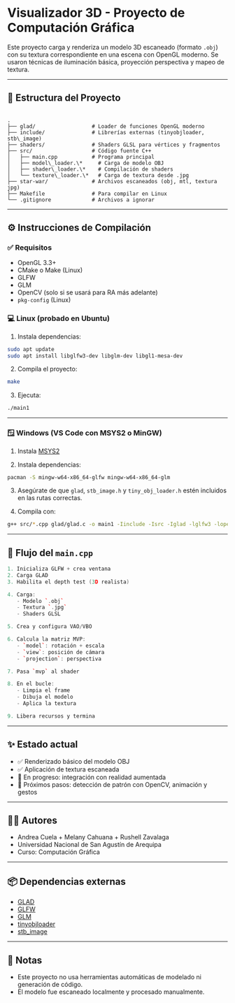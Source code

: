 # Visualizador 3D - Proyecto de Computación Gráfica

Este proyecto carga y renderiza un modelo 3D escaneado (formato `.obj`) con su textura correspondiente en una escena con OpenGL moderno. Se usaron técnicas de iluminación básica, proyección perspectiva y mapeo de textura.

---

## 📂 Estructura del Proyecto

```

.
├── glad/                  # Loader de funciones OpenGL moderno
├── include/               # Librerías externas (tinyobjloader, stb\_image)
├── shaders/               # Shaders GLSL para vértices y fragmentos
├── src/                   # Código fuente C++
│   ├── main.cpp           # Programa principal
│   ├── model\_loader.\*     # Carga de modelo OBJ
│   ├── shader\_loader.\*    # Compilación de shaders
│   └── texture\_loader.\*   # Carga de textura desde .jpg
├── star-war/              # Archivos escaneados (obj, mtl, textura jpg)
├── Makefile               # Para compilar en Linux
└── .gitignore             # Archivos a ignorar

````

---

## ⚙️ Instrucciones de Compilación

### ✅ Requisitos

- OpenGL 3.3+
- CMake o Make (Linux)
- GLFW
- GLM
- OpenCV (solo si se usará para RA más adelante)
- `pkg-config` (Linux)

### 💻 Linux (probado en Ubuntu)

1. Instala dependencias:

```bash
sudo apt update
sudo apt install libglfw3-dev libglm-dev libgl1-mesa-dev
````

2. Compila el proyecto:

```bash
make
```

3. Ejecuta:

```bash
./main1
```

---

### 🪟 Windows (VS Code con MSYS2 o MinGW)

1. Instala [MSYS2](https://www.msys2.org/)

2. Instala dependencias:

```bash
pacman -S mingw-w64-x86_64-glfw mingw-w64-x86_64-glm
```

3. Asegúrate de que `glad`, `stb_image.h` y `tiny_obj_loader.h` estén incluidos en las rutas correctas.

4. Compila con:

```bash
g++ src/*.cpp glad/glad.c -o main1 -Iinclude -Isrc -Iglad -lglfw3 -lopengl32 -lgdi32
```

---

## 🔁 Flujo del `main.cpp`

```cpp
1. Inicializa GLFW + crea ventana
2. Carga GLAD
3. Habilita el depth test (3D realista)

4. Carga:
   - Modelo `.obj`
   - Textura `.jpg`
   - Shaders GLSL

5. Crea y configura VAO/VBO

6. Calcula la matriz MVP:
   - `model`: rotación + escala
   - `view`: posición de cámara
   - `projection`: perspectiva

7. Pasa `mvp` al shader

8. En el bucle:
   - Limpia el frame
   - Dibuja el modelo
   - Aplica la textura

9. Libera recursos y termina
```

---

## ✨ Estado actual

* ✅ Renderizado básico del modelo OBJ
* ✅ Aplicación de textura escaneada
* 🚧 En progreso: integración con realidad aumentada
* 🚧 Próximos pasos: detección de patrón con OpenCV, animación y gestos

---

## 🙋‍♀️ Autores

* Andrea Cuela + Melany Cahuana + Rushell Zavalaga
* Universidad Nacional de San Agustín de Arequipa
* Curso: Computación Gráfica

---

## 📦 Dependencias externas

* [GLAD](https://glad.dav1d.de/)
* [GLFW](https://www.glfw.org/)
* [GLM](https://github.com/g-truc/glm)
* [tinyobjloader](https://github.com/tinyobjloader/tinyobjloader)
* [stb\_image](https://github.com/nothings/stb)

---

## 🛑 Notas

* Este proyecto no usa herramientas automáticas de modelado ni generación de código.
* El modelo fue escaneado localmente y procesado manualmente.

```


